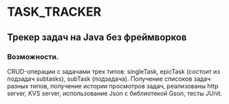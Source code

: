 # **TASK_TRACKER**

## Трекер задач на Java без фреймворков

### **Возможности.**
CRUD-операции с задачами трех типов: singleTask, epicTask (состоит из подзадач subtasks), subTask (подзадача).
Получение списоков задач разных типов, получение истории просмотров задач, реализованы http server, KVS server, 
использование Json с библиотекой Gson, тесты JUnit.
